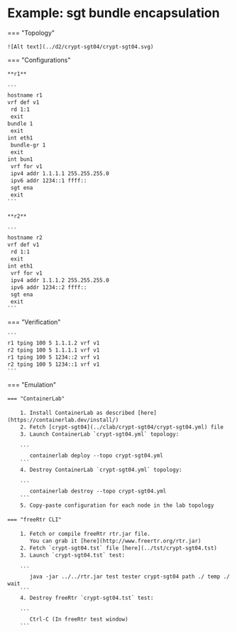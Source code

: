 # Example: sgt bundle encapsulation

=== "Topology"

    ![Alt text](../d2/crypt-sgt04/crypt-sgt04.svg)

=== "Configurations"

    **r1**

    ```
    hostname r1
    vrf def v1
     rd 1:1
     exit
    bundle 1
     exit
    int eth1
     bundle-gr 1
     exit
    int bun1
     vrf for v1
     ipv4 addr 1.1.1.1 255.255.255.0
     ipv6 addr 1234::1 ffff::
     sgt ena
     exit
    ```

    **r2**

    ```
    hostname r2
    vrf def v1
     rd 1:1
     exit
    int eth1
     vrf for v1
     ipv4 addr 1.1.1.2 255.255.255.0
     ipv6 addr 1234::2 ffff::
     sgt ena
     exit
    ```

=== "Verification"

    ```
    r1 tping 100 5 1.1.1.2 vrf v1
    r2 tping 100 5 1.1.1.1 vrf v1
    r1 tping 100 5 1234::2 vrf v1
    r2 tping 100 5 1234::1 vrf v1
    ```

=== "Emulation"

    === "ContainerLab"

        1. Install ContainerLab as described [here](https://containerlab.dev/install/)  
        2. Fetch [crypt-sgt04](../clab/crypt-sgt04/crypt-sgt04.yml) file  
        3. Launch ContainerLab `crypt-sgt04.yml` topology:  

        ```
           containerlab deploy --topo crypt-sgt04.yml  
        ```
        4. Destroy ContainerLab `crypt-sgt04.yml` topology:  

        ```
           containerlab destroy --topo crypt-sgt04.yml  
        ```
        5. Copy-paste configuration for each node in the lab topology

    === "freeRtr CLI"

        1. Fetch or compile freeRtr rtr.jar file.  
           You can grab it [here](http://www.freertr.org/rtr.jar)  
        2. Fetch `crypt-sgt04.tst` file [here](../tst/crypt-sgt04.tst)  
        3. Launch `crypt-sgt04.tst` test:  

        ```
           java -jar ../../rtr.jar test tester crypt-sgt04 path ./ temp ./ wait
        ```
        4. Destroy freeRtr `crypt-sgt04.tst` test:  

        ```
           Ctrl-C (In freeRtr test window)
        ```

